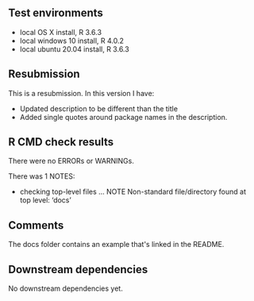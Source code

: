 ## Test environments
* local OS X install, R 3.6.3
* local windows 10 install, R 4.0.2
* local ubuntu 20.04 install, R 3.6.3

## Resubmission
This is a resubmission. In this version I have:

* Updated description to be different than the title 
* Added single quotes around package names in the description. 

## R CMD check results
There were no ERRORs or WARNINGs. 

There was 1 NOTES:
  
* checking top-level files ... NOTE
  Non-standard file/directory found at top level:
    ‘docs’
    
## Comments
The docs folder contains an example that's linked in the README. 

## Downstream dependencies
No downstream dependencies yet. 
